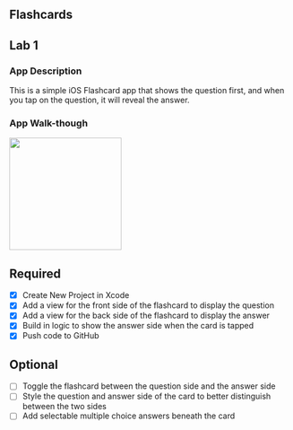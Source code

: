 ## Flashcards

## Lab 1

### App Description
This is a simple iOS Flashcard app that shows the question first, and when you tap on the question, it will reveal the answer. 

### App Walk-though

<img src="http://g.recordit.co/5v8HT4CQwK.gif" width=200><br>

## Required
- [x] Create New Project in Xcode
- [x] Add a view for the front side of the flashcard to display the question
- [x] Add a view for the back side of the flashcard to display the answer
- [x] Build in logic to show the answer side when the card is tapped
- [x] Push code to GitHub

## Optional
- [ ] Toggle the flashcard between the question side and the answer side
- [ ] Style the question and answer side of the card to better distinguish between the two sides
- [ ] Add selectable multiple choice answers beneath the card
